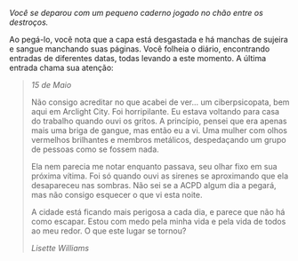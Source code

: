 _Você se deparou com um pequeno caderno jogado no chão entre os destroços._

Ao pegá-lo, você nota que a capa está desgastada e há manchas de sujeira e sangue manchando suas páginas. Você folheia o diário, encontrando entradas de diferentes datas, todas levando a este momento. A última entrada chama sua atenção:

> _15 de Maio_
>
> Não consigo acreditar no que acabei de ver... um ciberpsicopata, bem aqui em Arclight City. Foi horripilante. Eu estava voltando para casa do trabalho quando ouvi os gritos. A princípio, pensei que era apenas mais uma briga de gangue, mas então eu a vi. Uma mulher com olhos vermelhos brilhantes e membros metálicos, despedaçando um grupo de pessoas como se fossem nada.
>
> Ela nem parecia me notar enquanto passava, seu olhar fixo em sua próxima vítima. Foi só quando ouvi as sirenes se aproximando que ela desapareceu nas sombras. Não sei se a ACPD algum dia a pegará, mas não consigo esquecer o que vi esta noite.
>
> A cidade está ficando mais perigosa a cada dia, e parece que não há como escapar. Estou com medo pela minha vida e pela vida de todos ao meu redor. O que este lugar se tornou?
>
> _Lisette Williams_
